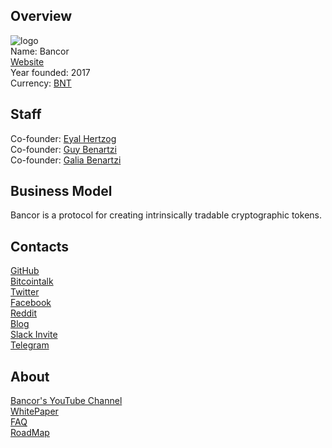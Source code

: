 ## Overview
![logo](../projects/logo/bancor.png)  
Name: Bancor  
[Website](https://www.bancor.network/)  
Year founded: 2017  
Currency: [BNT](https://coinmarketcap.com/assets/bancor/)  
## Staff
Co-founder: [Eyal Hertzog](../people/eyal_hertzog.md)      
Co-founder: [Guy Benartzi](../people/guy_benartzi.md)  
Co-founder: [Galia Benartzi](../people/galia_benartzi.md)
## Business Model
Bancor is a protocol for creating intrinsically tradable cryptographic tokens. 
## Contacts
[GitHub](https://github.com/bancorprotocol/contracts)  
[Bitcointalk](https://bitcointalk.org/index.php?topic=1789222.0)  
[Twitter](https://twitter.com/BancorNetwork)  
[Facebook](https://www.facebook.com/bancor)  
[Reddit](https://www.reddit.com/r/Bancor/)  
[Blog](https://blog.bancor.network/)  
[Slack Invite](https://bancor-slack-invite.herokuapp.com/)  
[Telegram](https://telegram.me/bancor)  
## About
[Bancor's YouTube Channel](https://www.youtube.com/channel/UCA125wWsdbsG1XPenWcBkyg)  
[WhitePaper](https://www.bancor.network/static/bancor_protocol_whitepaper_en.pdf)  
[FAQ](https://www.bancor.network/faq)  
[RoadMap](https://trello.com/b/8SaOatUe/bancor-product-roadmap)  
